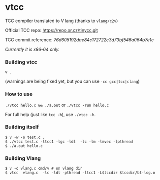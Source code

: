# vtcc
TCC compiler translated to V lang (thanks to `vlang/c2v`)

Official TCC repo: https://repo.or.cz/tinycc.git

TCC commit reference: _76d605192dae84c172722c3d73bf546a064b7e1c_

*Currently it is x86-64 only.*

### Building vtcc

`v .`

(warnings are being fixed yet, but you can use `-cc gcc|tcc|clang`)

### How to use

`./vtcc hello.c && ./a.out` or `./vtcc -run hello.c`

For full help (just like `tcc -h`), use `./vtcc -h`.

### Building itself

```
$ v -w -o test.c . 
$ ./vtcc test.c -ltcc1 -lgc -ldl  -lc -lm -lmvec -lpthread
$ ./a.out hello.c
```

### Building Vlang

```
$ v -o vlang.c cmd/v # on vlang dir
$ vtcc  vlang.c  -lc -ldl -pthread -ltcc1 -L$tccdir $tccdir/bt-log.o
```